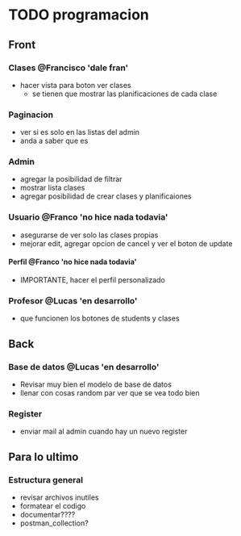 # TODO programacion

## Front

### Clases @Francisco 'dale fran'

- hacer vista para boton ver clases
  - se tienen que mostrar las planificaciones de cada clase

### Paginacion

- ver si es solo en las listas del admin
- anda a saber que es

### Admin

- agregar la posibilidad de filtrar
- mostrar lista clases
- agregar posibilidad de crear clases y planificaiones

### Usuario @Franco 'no hice nada todavia'

- asegurarse de ver solo las clases propias
- mejorar edit, agregar opcion de cancel y ver el boton de update

#### Perfil @Franco 'no hice nada todavia'

- IMPORTANTE, hacer el perfil personalizado

### Profesor @Lucas 'en desarrollo'

- que funcionen los botones de students y clases

## Back

### Base de datos @Lucas 'en desarrollo'

- Revisar muy bien el modelo de base de datos
- llenar con cosas random par ver que se vea todo bien

### Register

- enviar mail al admin cuando hay un nuevo register

## Para lo ultimo

### Estructura general

- revisar archivos inutiles
- formatear el codigo
- documentar????
- postman_collection?
